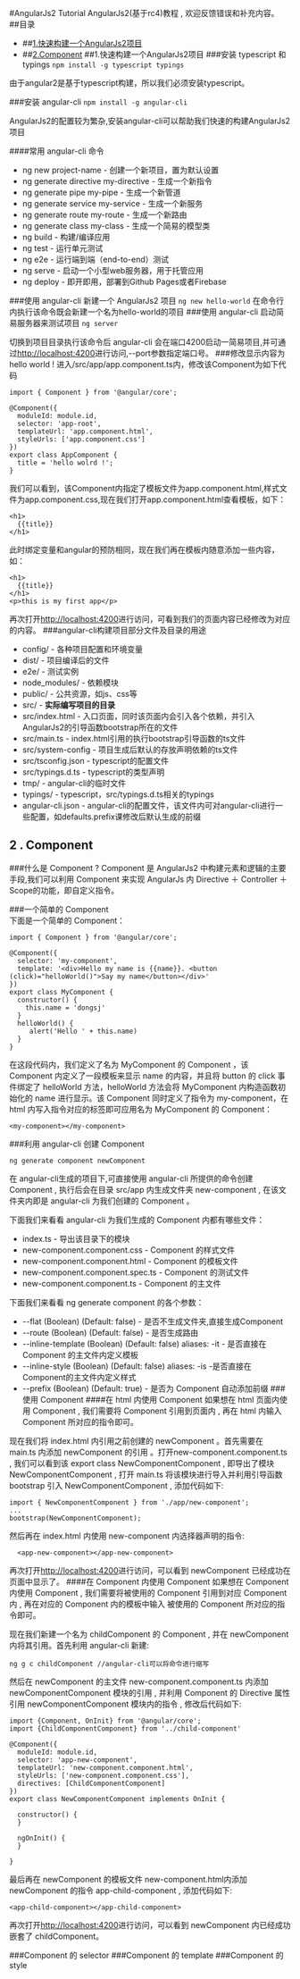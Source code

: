 #AngularJs2 Tutorial
AngularJs2(基于rc4)教程 , 欢迎反馈错误和补充内容。
##目录
* ##[1.快速构建一个AngularJs2项目](#1.快速构建一个AngularJs2项目)
* ##[2.Component](#2.Component)
##1.快速构建一个AngularJs2项目
###安装 typescript 和 typings
``npm install -g typescript typings``  

由于angular2是基于typescript构建，所以我们必须安装typescript。  

###安装 angular-cli 
``npm install -g angular-cli``  

AngularJs2的配置较为繁杂,安装angular-cli可以帮助我们快速的构建AngularJs2项目

####常用 angular-cli 命令
* ng new project-name - 创建一个新项目，置为默认设置
* ng generate directive my-directive - 生成一个新指令
* ng generate pipe my-pipe - 生成一个新管道
* ng generate service my-service - 生成一个新服务
* ng generate route my-route - 生成一个新路由
* ng generate class my-class - 生成一个简易的模型类
* ng build - 构建/编译应用
* ng test - 运行单元测试
* ng e2e - 运行端到端（end-to-end）测试
* ng serve - 启动一个小型web服务器，用于托管应用
* ng deploy - 即开即用，部署到Github Pages或者Firebase

###使用 angular-cli 新建一个 AngularJs2 项目
``ng new hello-world``
在命令行内执行该命令既会新建一个名为hello-world的项目
###使用 angular-cli 启动简易服务器来测试项目
``ng server``

切换到项目目录执行该命令后 angular-cli 会在端口4200启动一简易项目,并可通过[http://localhost:4200](http://localhost:4200)进行访问,--port参数指定端口号。
###修改显示内容为hello world !
进入/src/app/app.component.ts内，修改该Component为如下代码
```
import { Component } from '@angular/core';

@Component({
  moduleId: module.id,
  selector: 'app-root',
  templateUrl: 'app.component.html',
  styleUrls: ['app.component.css']
})
export class AppComponent {
  title = 'hello wolrd !';
}
```
我们可以看到，该Component内指定了模板文件为app.component.html,样式文件为app.component.css,现在我们打开app.component.html查看模板，如下：
```
<h1>
  {{title}}
</h1>
```
此时绑定变量和angular的预防相同，现在我们再在模板内随意添加一些内容，如：
```
<h1>
  {{title}}
</h1>
<p>this is my first app</p>
```
再次打开[http://localhost:4200](http://localhost:4200)进行访问，可看到我们的页面内容已经修改为对应的内容。
###angular-cli构建项目部分文件及目录的用途
* config/ - 各种项目配置和环境变量
* dist/ - 项目编译后的文件
* e2e/ - 测试实例
* node_modules/ - 依赖模块
* public/ - 公共资源，如js、css等
* src/ - **实际编写项目的目录**
* src/index.html - 入口页面，同时该页面内会引入各个依赖，并引入AngularJs2的引导函数bootstrap所在的文件
* src/main.ts - index.html引用的执行bootstrap引导函数的ts文件
* src/system-config - 项目生成后默认的存放声明依赖的ts文件
* src/tsconfig.json - typescript的配置文件
* src/typings.d.ts - typescript的类型声明
* tmp/ - angular-cli的临时文件
* typings/ - typescript，src/typings.d.ts相关的typings
* angular-cli.json - angular-cli的配置文件，该文件内可对angular-cli进行一些配置，如defaults.prefix课修改后默认生成的前缀

## 2 . Component
###什么是 Component ?
Component 是 AngularJs2 中构建元素和逻辑的主要手段,我们可以利用 Component 来实现 AngularJs 内 Directive ＋ Controller ＋ Scope的功能，即自定义指令。

###一个简单的 Component  
下面是一个简单的 Component：
```
import { Component } from '@angular/core';

@Component({
  selector: 'my-component',
  template: '<div>Hello my name is {{name}}. <button (click)="helloWorld()">Say my name</button></div>'
})
export class MyComponent {
  constructor() {
    this.name = 'dongsj'
  }
  helloWorld() {
     alert('Hello ' + this.name)
  }
}

```
在这段代码内，我们定义了名为 MyComponent 的 Component ，该 Component 内定义了一段模板来显示 name 的内容，并且将 button 的 click 事件绑定了 helloWorld 方法，helloWorld 方法会将 MyComponent 内构造函数初始化的 name 进行显示。该 Component 同时定义了指令为 my-component，在 html 内写入指令对应的标签即可应用名为 MyComponent 的 Component：
```
<my-component></my-component>
```
###利用 angular-cli 创建 Component
```
ng generate component newComponent
```
在 angular-cli生成的项目下,可直接使用 angular-cli 所提供的命令创建 Component , 执行后会在目录 src/app 内生成文件夹 new-component , 在该文件夹内即是 angular-cli 为我们创建的 Component 。 

下面我们来看看 angular-cli 为我们生成的 Component 内都有哪些文件：

* index.ts - 导出该目录下的模块
* new-component.component.css - Component 的样式文件
* new-component.component.html - Component 的模板文件
* new-component.component.spec.ts - Component 的测试文件
* new-component.component.ts - Component 的主文件

下面我们来看看 ng generate component 的各个参数：

* --flat (Boolean) (Default: false) - 是否不生成文件夹,直接生成Component
* --route (Boolean) (Default: false) - 是否生成路由
* --inline-template (Boolean) (Default: false) aliases: -it - 是否直接在 Component 的主文件内定义模板
* --inline-style (Boolean) (Default: false) aliases: -is -是否直接在 Component的主文件内定义样式
* --prefix (Boolean) (Default: true) - 是否为 Component 自动添加前缀
###使用 Component
####在 html 内使用 Component
如果想在 html 页面内使用 Component , 我们需要将 Component 引用到页面内 , 再在 html 内输入 Component 所对应的指令即可。

现在我们将 index.html 内引用之前创建的 newComponent 。首先需要在 main.ts 内添加 newComponent 的引用 。打开new-component.component.ts , 我们可以看到该 export class NewComponentComponent , 即导出了模块 NewComponentComponent , 打开 main.ts 将该模块进行导入并利用引导函数 bootstrap 引入 NewComponentComponent , 添加代码如下:
```
import { NewComponentComponent } from './app/new-component';
...
bootstrap(NewComponentComponent);
```
然后再在 index.html 内使用 new-component 内选择器声明的指令:
```
  <app-new-component></app-new-component>
```
再次打开[http://localhost:4200](http://localhost:4200)进行访问，可以看到 newComponent 已经成功在页面中显示了。
####在 Component 内使用 Component
如果想在 Component 内使用 Component , 我们需要将被使用的 Component 引用到对应 Component 内 , 再在对应的 Component 内的模板中输入 被使用的 Component 所对应的指令即可。

现在我们新建一个名为 childComponent 的 Component , 并在 newComponent 内将其引用。首先利用 angular-cli 新建:
```
ng g c childComponent //angular-cli可以将命令进行缩写
```
然后在 newComponent 的主文件 new-component.component.ts 内添加 newComponentComponent 模块的引用 , 并利用 Component 的 Directive 属性引用 newComponentComponent 模块内的指令 , 修改后代码如下:
```
import {Component, OnInit} from '@angular/core';
import {ChildComponentComponent} from '../child-component'

@Component({
  moduleId: module.id,
  selector: 'app-new-component',
  templateUrl: 'new-component.component.html',
  styleUrls: ['new-component.component.css'],
  directives: [ChildComponentComponent]
})
export class NewComponentComponent implements OnInit {

  constructor() {
  }

  ngOnInit() {
  }

}
```
最后再在 newComponent 的模板文件 new-component.html内添加 newComponent 的指令 app-child-component , 添加代码如下: 
```
<app-child-component></app-child-component>
```
再次打开[http://localhost:4200](http://localhost:4200)进行访问，可以看到 newComponent 内已经成功嵌套了 childComponent。

###Component 的 selector
###Component 的 template
###Component 的 style

